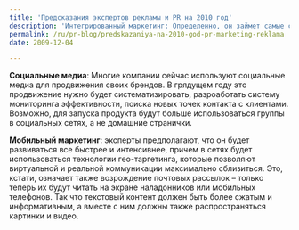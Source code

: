```yaml
---
title: 'Предсказания экспертов рекламы и PR на 2010 год'
description: 'Интегрированный маркетинг: Определенно, он займет самые сильные позиции. Маркетологи предсказывают рост эффективности технологий Web 2.0 – но уместнее сказать, что эффективность будет возрастать у традиционных методов, особенно принтов, соединенных с новейшими в единой кампании.  Аудитория становится все более мобильной, вовлеченной в социальные сети.'
permalink: /ru/pr-blog/predskazaniya-na-2010-god-pr-marketing-reklama
date: 2009-12-04

---
```


<strong>Социальные медиа</strong>: Многие компании сейчас используют социальные медиа для продвижения своих брендов. В грядущем году это продвижение нужно будет систематизировать, разроаботать систему мониторинга эффективности, поиска новых точек контакта с клиентами. Возможно, для запуска продукта будут больше использоваться группы в социальных сетях, а не домашние странички.

<strong>Мобильный маркетинг</strong>: эксперты предполагают, что он будет развиваться все быстрее и интенсивнее, причем в сетях будет использоваться технологии гео-таргетинга, которые позволяют виртуальной и реальной коммуникации максимально сблизиться. Это, кстати, означает также возрождение почтовых рассылок – только теперь их будут читать на экране наладонников или мобильных телефонов. Так что текстовый контент должен быть более сжатым и информативным, а вместе с ним должны также распространяться картинки и видео.

